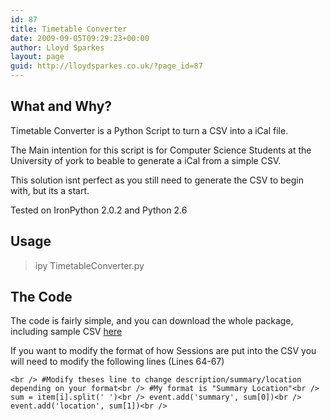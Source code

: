 ```yaml
---
id: 87
title: Timetable Converter
date: 2009-09-05T09:29:23+00:00
author: Lloyd Sparkes
layout: page
guid: http://lloydsparkes.co.uk/?page_id=87
---
```

## What and Why?

Timetable Converter is a Python Script to turn a CSV into a iCal file.

The Main intention for this script is for Computer Science Students at the University of york to beable to generate a iCal from a simple CSV.

This solution isnt perfect as you still need to generate the CSV to begin with, but its a start.

Tested on IronPython 2.0.2 and Python 2.6

## Usage

> ipy TimetableConverter.py

## The Code

The code is fairly simple, and you can download the whole package, including sample CSV [here](http://lloydsparkes.co.uk/files/TimetableConverter.zip)

If you want to modify the format of how Sessions are put into the CSV you will need to modify the following lines (Lines 64-67)

`<br />
#Modify theses line to change description/summary/location depending on your format<br />
#My format is "Summary Location"<br />
sum = item[i].split(' ')<br />
event.add('summary', sum[0])<br />
event.add('location', sum[1])<br />
`